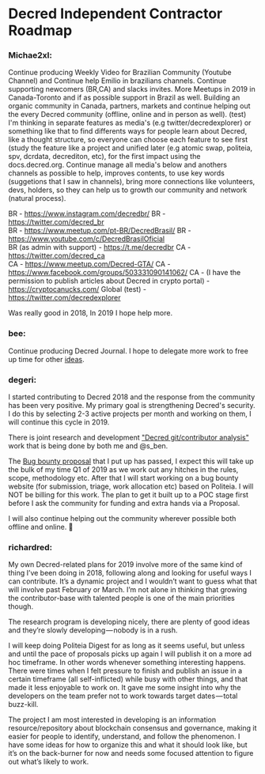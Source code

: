 # Decred Independent Contractor Roadmap

### Michae2xl:

Continue producing Weekly Video for Brazilian Community (Youtube Channel) and Continue help Emilio in brazilians channels. 
Continue supporting newcomers (BR,CA) and slacks invites.
More Meetups in 2019 in Canada-Toronto and if as possible support in Brazil as well.
Building an organic community in Canada, partners, markets and continue helping out the every Decred community (offline, online and in person as well).
(test) I'm thinking in separate features as media's (e.g twitter/decredexplorer) or something like that to find differents ways for people learn about Decred, like a thought structure, so everyone can choose each feature to see first (study the feature like a project and unified later (e.g atomic swap, politeia, spv, dcrdata, decrediton, etc), for the first impact using the docs.decred.org.
Continue manage all media's below and anothers channels as possible to help, improves contents, to use key words (suggetions that I saw in channels), bring more connections like volunteers, devs, holders, so they can help us to growth our community and network (natural process).


BR - https://www.instagram.com/decredbr/ 
BR - https://twitter.com/decred_br	
BR - https://www.meetup.com/pt-BR/DecredBrasil/ 
BR - https://www.youtube.com/c/DecredBrasilOficial	
BR (as admin with support) - https://t.me/decredbr
CA - https://twitter.com/decred_ca	
CA - https://www.meetup.com/Decred-GTA/ 
CA - https://www.facebook.com/groups/503331090141062/ 
CA - (I have the permission to publish articles about Decred in crypto portal) - https://cryptocanucks.com/
Global (test) - https://twitter.com/decredexplorer 

Was really good in 2018, In 2019 I hope help more.


### bee:

Continue producing Decred Journal. I hope to delegate more work to free up time for other [ideas](https://github.com/xaur/decred-issues/issues).﻿


### degeri:

I started contributing to Decred 2018 and the response from the community has been very positive. My primary goal is strengthening Decred's security. I do this by selecting 2-3 active projects per month and working on them, I will continue this cycle in 2019.

There is joint research and development ["Decred git/contributor analysis"](https://proposals.decred.org/proposals/5d9cfb07aefb338ba1b74f97de16ee651beabc851c7f2b5f790bd88aea23b3cb/comments/34) work that is being done by both me and @s_ben.

The [Bug bounty proposal](https://proposals.decred.org/proposals/d33a2667469b56942adf42453def6cc2292325251e4cf791e806939ea9efc9e1) that I put up has passed, I expect this will take up the bulk of my time Q1 of 2019 as we work out any hitches in the rules, scope, methodology etc. After that I will start working on a bug bounty website (for submission, triage, work allocation etc) based on Politeia. I will NOT be billing for this work. The plan to get it built up to a POC stage first before I ask the community for funding and extra hands via a Proposal.

I will also continue helping out the community wherever possible both offline and online. :slightly_smiling_face: 

### richardred:

My own Decred-related plans for 2019 involve more of the same kind of thing I’ve been doing in 2018, following along and looking for useful ways I can contribute. It’s a dynamic project and I wouldn’t want to guess what that will involve past February or March. I’m not alone in thinking that growing the contributor-base with talented people is one of the main priorities though.

The research program is developing nicely, there are plenty of good ideas and they’re slowly developing — nobody is in a rush.

I will keep doing Politeia Digest for as long as it seems useful, but unless and until the pace of proposals picks up again I will publish it on a more ad hoc timeframe. In other words whenever something interesting happens. There were times when I felt pressure to finish and publish an issue in a certain timeframe (all self-inflicted) while busy with other things, and that made it less enjoyable to work on. It gave me some insight into why the developers on the team prefer not to work towards target dates — total buzz-kill.

The project I am most interested in developing is an information resource/repository about blockchain consensus and governance, making it easier for people to identify, understand, and follow the phenomenon. I have some ideas for how to organize this and what it should look like, but it’s on the back-burner for now and needs some focused attention to figure out what’s likely to work.

